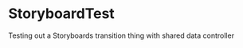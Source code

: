 StoryboardTest
==============

Testing out a Storyboards transition thing with shared data controller
